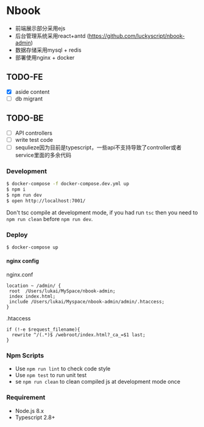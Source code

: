 # Nbook

* 前端展示部分采用ejs
* 后台管理系统采用react+antd (https://github.com/luckyscript/nbook-admin)
* 数据存储采用mysql + redis
* 部署使用nginx + docker

## TODO-FE
- [x] aside content
- [ ] db migrant

## TODO-BE
- [ ] API controllers
- [ ] write test code
- [ ] sequlieze因为目前是typescript，一些api不支持导致了controller或者service里面的多余代码

### Development

```bash
$ docker-compose -f docker-compose.dev.yml up
$ npm i 
$ npm run dev
$ open http://localhost:7001/
```

Don't tsc compile at development mode, if you had run `tsc` then you need to `npm run clean` before `npm run dev`.

### Deploy

```bash
$ docker-compose up
```
#### nginx config

nginx.conf
```
location ~ /admin/ {                                                                              
 root  /Users/lukai/MySpace/nbook-admin;
 index index.html;
 include /Users/lukai/Myspace/nbook-admin/admin/.htaccess;
}
```

.htaccess
```
if (!-e $request_filename){
  rewrite ^/(.*)$ /webroot/index.html?_ca_=$1 last;
}
```

### Npm Scripts

- Use `npm run lint` to check code style
- Use `npm test` to run unit test
- se `npm run clean` to clean compiled js at development mode once

### Requirement

- Node.js 8.x
- Typescript 2.8+
